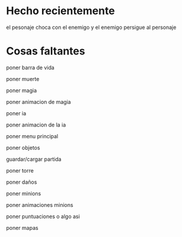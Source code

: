 # Hecho recientemente

el pesonaje choca con el enemigo y el enemigo persigue al personaje


# Cosas faltantes

poner barra de vida

poner muerte

poner magia

poner animacion de magia

poner ia

poner animacion de la ia

poner menu principal

poner objetos

guardar/cargar partida

poner torre

poner daños

poner minions

poner animaciones minions

poner puntuaciones o algo asi

poner mapas